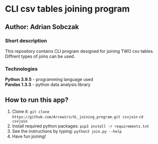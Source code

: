 # CLI csv tables joining program
## Author: Adrian Sobczak

### Short description
This repository contains CLI program designed for joining TWO csv tables. Diffrent types of joins can be used.

### Technologies
**Python 3.9.5** - programming language used</br>
**Pandas 1.3.3** - python data analysis library</br>

## How to run this app?
1. Clone it:
`git clone  https://github.com/Arcewirz/VL_joining_program.git csvjoin`
`cd csvjoin `
2. Install required python packages:
`pip3 install -r requirements.txt`
3. See the instructions by typing:
`python3 join.py --help`
4. Have fun joining!